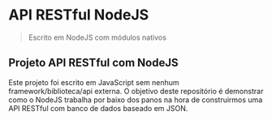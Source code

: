 # API RESTful NodeJS
> Escrito em NodeJS com módulos nativos
## Projeto API RESTful com NodeJS
Este projeto foi escrito em JavaScript sem nenhum framework/biblioteca/api externa. O objetivo deste repositório é demonstrar como o NodeJS trabalha por baixo dos panos na hora de construirmos uma API RESTful com banco de dados baseado em JSON.

